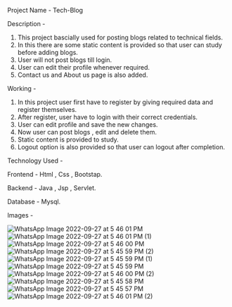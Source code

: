 Project Name - Tech-Blog

Description -
1) This project bascially used for posting blogs related to technical fields.
2) In this there are some static content is provided so that user can study before adding blogs.
3) User will not post blogs till login.
4) User can edit their profile whenever required.
5) Contact us and About us page is also added.

Working -
1) In this project user first have to register by giving required data and register themselves.
2) After register, user have to login with their correct credentials.
3) User can edit profile and save the new changes.
4) Now user can post blogs , edit and delete them.
5) Static content is provided to study.
6) Logout option is also provided so that user can logout after completion.

Technology Used -  

Frontend - Html , Css , Bootstap.

Backend - Java , Jsp , Servlet.

Database - Mysql.

Images -

![WhatsApp Image 2022-09-27 at 5 46 01 PM](https://user-images.githubusercontent.com/101418571/192525061-4c0f008b-f427-4e75-8247-eb668cea16a3.jpeg)
![WhatsApp Image 2022-09-27 at 5 46 01 PM (1)](https://user-images.githubusercontent.com/101418571/192525082-ebaf79e2-9825-4326-9da8-07a709df2454.jpeg)
![WhatsApp Image 2022-09-27 at 5 46 00 PM](https://user-images.githubusercontent.com/101418571/192525005-a35a84c2-855d-4b3c-9aa5-0453922f74ba.jpeg)
![WhatsApp Image 2022-09-27 at 5 45 59 PM (2)](https://user-images.githubusercontent.com/101418571/192525026-c91bdf2e-a1dc-44c8-b67a-a584d8f76e93.jpeg)
![WhatsApp Image 2022-09-27 at 5 45 59 PM (1)](https://user-images.githubusercontent.com/101418571/192524988-33c56653-b485-489e-9e27-c13dd3b2f500.jpeg)
![WhatsApp Image 2022-09-27 at 5 45 59 PM](https://user-images.githubusercontent.com/101418571/192524968-2adbfc51-2bd2-4944-aa40-80236498ebaf.jpeg)
![WhatsApp Image 2022-09-27 at 5 46 00 PM (2)](https://user-images.githubusercontent.com/101418571/192526284-10dcab20-3cab-4642-bf34-078d18dc41d0.jpeg)
![WhatsApp Image 2022-09-27 at 5 45 58 PM](https://user-images.githubusercontent.com/101418571/192524949-3865416b-96ac-4339-9d49-21c677ce7e0f.jpeg)
![WhatsApp Image 2022-09-27 at 5 45 57 PM](https://user-images.githubusercontent.com/101418571/192524933-39dbe706-7619-43da-9f82-ce089a913602.jpeg)
![WhatsApp Image 2022-09-27 at 5 46 01 PM (2)](https://user-images.githubusercontent.com/101418571/192525090-4040c30c-96b8-4e91-a485-4ead9caa661c.jpeg)












